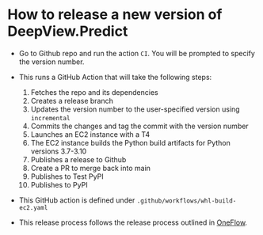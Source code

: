 # How to release a new version of DeepView.Predict
- Go to Github repo and run the action `CI`. You will be prompted to specify the version number.

- This runs a GitHub Action that will take the following steps:
   1. Fetches the repo and its dependencies
   2. Creates a release branch
   3. Updates the version number to the user-specified version using `incremental`
   4. Commits the changes and tag the commit with the version number
   5. Launches an EC2 instance with a T4
   6. The EC2 instance builds the Python build artifacts for Python versions 3.7-3.10
   7. Publishes a release to Github
   8. Create a PR to merge back into main
   9. Publishes to Test PyPI
   10. Publishes to PyPI
   
- This GitHub action is defined under `.github/workflows/whl-build-ec2.yaml`

- This release process follows the release process outlined in [OneFlow](https://www.endoflineblog.com/oneflow-a-git-branching-model-and-workflow).